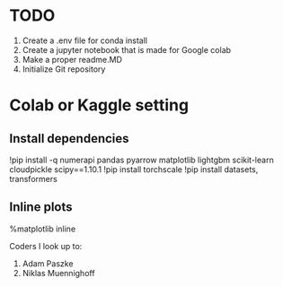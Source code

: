 # TODO

1. Create a .env file for conda install
2. Create a jupyter notebook that is made for Google colab
3. Make a proper readme.MD
4. Initialize Git repository

# Colab or Kaggle setting
## Install dependencies
!pip install -q numerapi pandas pyarrow matplotlib lightgbm scikit-learn cloudpickle scipy==1.10.1
!pip install torchscale
!pip install datasets, transformers

## Inline plots
%matplotlib inline


Coders I look up to:
1. Adam Paszke
2. Niklas Muennighoff